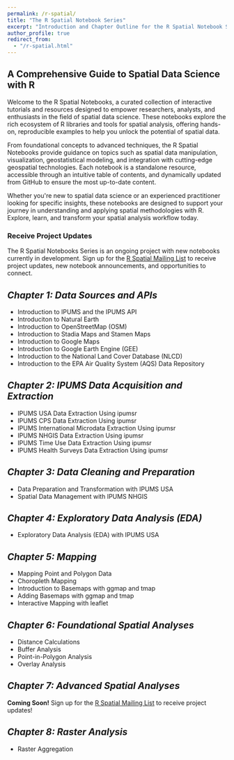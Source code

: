 ```yaml
---
permalink: /r-spatial/
title: "The R Spatial Notebook Series"
excerpt: "Introduction and Chapter Outline for the R Spatial Notebook Series"
author_profile: true
redirect_from: 
  - "/r-spatial.html"
---
```


## A Comprehensive Guide to Spatial Data Science with R

Welcome to the R Spatial Notebooks, a curated collection of interactive tutorials and resources designed to empower researchers, analysts, and enthusiasts in the field of spatial data science. These notebooks explore the rich ecosystem of R libraries and tools for spatial analysis, offering hands-on, reproducible examples to help you unlock the potential of spatial data.

From foundational concepts to advanced techniques, the R Spatial Notebooks provide guidance on topics such as spatial data manipulation, visualization, geostatistical modeling, and integration with cutting-edge geospatial technologies. Each notebook is a standalone resource, accessible through an intuitive table of contents, and dynamically updated from GitHub to ensure the most up-to-date content.

Whether you're new to spatial data science or an experienced practitioner looking for specific insights, these notebooks are designed to support your journey in understanding and applying spatial methodologies with R. Explore, learn, and transform your spatial analysis workflow today.

### Receive Project Updates
The R Spatial Notebooks Series is an ongoing project with new notebooks currently in development.  Sign up for the [R Spatial Mailing List](https://mailchi.mp/ab01e8fc8397/r-spatial-email-signup) to receive project updates, new notebook announcements, and opportunities to connect.

*Chapter 1: Data Sources and APIs*
------
* Introduction to IPUMS and the IPUMS API
* Introduciton to Natural Earth
* Introduction to OpenStreetMap (OSM)
* Introduction to Stadia Maps and Stamen Maps
* Introduction to Google Maps
* Introduction to Google Earth Engine (GEE)
* Introduction to the National Land Cover Database (NLCD)
* Introduction to the EPA Air Quality System (AQS) Data Repository

*Chapter 2: IPUMS Data Acquisition and Extraction*
------
* IPUMS USA Data Extraction Using ipumsr
* IPUMS CPS Data Extraction Using ipumsr
* IPUMS International Microdata Extraction Using ipumsr
* IPUMS NHGIS Data Extraction Using ipumsr
* IPUMS Time Use Data Extraction Using ipumsr
* IPUMS Health Surveys Data Extraction Using ipumsr

*Chapter 3: Data Cleaning and Preparation*
------
* Data Preparation and Transformation with IPUMS USA
* Spatial Data Management with IPUMS NHGIS

*Chapter 4: Exploratory Data Analysis (EDA)*
------
* Exploratory Data Analysis (EDA) with IPUMS USA

*Chapter 5: Mapping*
------
* Mapping Point and Polygon Data
* Choropleth Mapping
* Introduction to Basemaps with ggmap and tmap
* Adding Basemaps with ggmap and tmap
* Interactive Mapping with leaflet

*Chapter 6: Foundational Spatial Analyses*
------
* Distance Calculations
* Buffer Analysis
* Point-in-Polygon Analysis
* Overlay Analysis

*Chapter 7: Advanced Spatial Analyses*
------
**Coming Soon!** Sign up for the [R Spatial Mailing List](https://mailchi.mp/ab01e8fc8397/r-spatial-email-signup) to receive project updates!

*Chapter 8: Raster Analysis*
------
* Raster Aggregation
